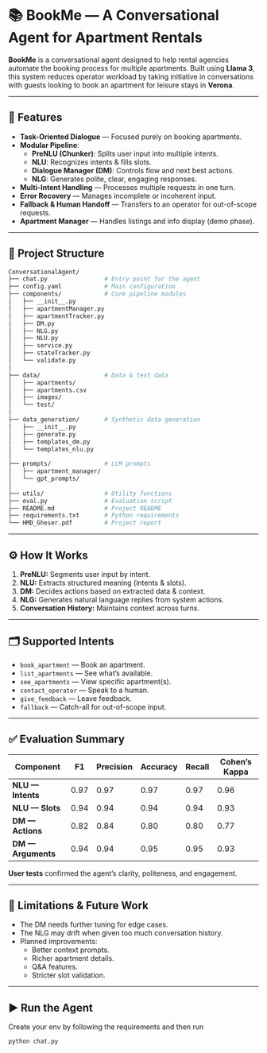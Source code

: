 # 📚 BookMe — A Conversational Agent for Apartment Rentals

**BookMe** is a conversational agent designed to help rental agencies automate the booking process for multiple apartments. Built using **Llama 3**, this system reduces operator workload by taking initiative in conversations with guests looking to book an apartment for leisure stays in **Verona**.

---

## 🚀 Features

- **Task-Oriented Dialogue** — Focused purely on booking apartments.
- **Modular Pipeline**:
  - **PreNLU (Chunker)**: Splits user input into multiple intents.
  - **NLU**: Recognizes intents & fills slots.
  - **Dialogue Manager (DM)**: Controls flow and next best actions.
  - **NLG**: Generates polite, clear, engaging responses.
- **Multi-Intent Handling** — Processes multiple requests in one turn.
- **Error Recovery** — Manages incomplete or incoherent input.
- **Fallback & Human Handoff** — Transfers to an operator for out-of-scope requests.
- **Apartment Manager** — Handles listings and info display (demo phase).

---

## 📂 Project Structure
```bash
ConversationalAgent/
├── chat.py                # Entry point for the agent
├── config.yaml            # Main configuration
├── components/            # Core pipeline modules
│   ├── __init__.py
│   ├── apartmentManager.py
│   ├── apartmentTracker.py
│   ├── DM.py
│   ├── NLG.py
│   ├── NLU.py
│   ├── service.py
│   ├── stateTracker.py
│   └── validate.py
│
├── data/                  # Data & test data
│   ├── apartments/
│   ├── apartments.csv
│   ├── images/
│   └── test/
│
├── data_generation/       # Synthetic data generation
│   ├── __init__.py
│   ├── generate.py
│   ├── templates_dm.py
│   └── templates_nlu.py
│
├── prompts/               # LLM prompts
│   ├── apartment_manager/
│   └── gpt_prompts/
│
├── utils/                 # Utility functions
├── eval.py                # Evaluation script
├── README.md              # Project README
├── requirements.txt       # Python requirements
└── HMD_Gheser.pdf         # Project report
```

---

## ⚙️ How It Works

1. **PreNLU:** Segments user input by intent.
2. **NLU:** Extracts structured meaning (intents & slots).
3. **DM:** Decides actions based on extracted data & context.
4. **NLG:** Generates natural language replies from system actions.
5. **Conversation History:** Maintains context across turns.

---

## 🗂️ Supported Intents

- `book_apartment` — Book an apartment.
- `list_apartments` — See what’s available.
- `see_apartments` — View specific apartment(s).
- `contact_operator` — Speak to a human.
- `give_feedback` — Leave feedback.
- `fallback` — Catch-all for out-of-scope input.

---

## ✅ Evaluation Summary

| Component | F1 | Precision | Accuracy | Recall | Cohen’s Kappa |
|-----------|-----|-----------|----------|--------|----------------|
| **NLU — Intents** | 0.97 | 0.97 | 0.97 | 0.97 | 0.96 |
| **NLU — Slots** | 0.94 | 0.94 | 0.94 | 0.94 | 0.93 |
| **DM — Actions** | 0.82 | 0.84 | 0.80 | 0.80 | 0.77 |
| **DM — Arguments** | 0.94 | 0.94 | 0.95 | 0.95 | 0.93 |

**User tests** confirmed the agent’s clarity, politeness, and engagement.

---

## 📌 Limitations & Future Work

- The DM needs further tuning for edge cases.
- The NLG may drift when given too much conversation history.
- Planned improvements:
  - Better context prompts.
  - Richer apartment details.
  - Q&A features.
  - Stricter slot validation.

---

## ▶️ Run the Agent

Create your env by following the requirements and then run
```bash
python chat.py
```

